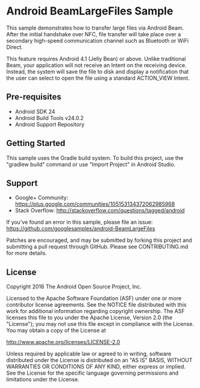 
Android BeamLargeFiles Sample
===================================

This sample demonstrates how to transfer large files via Android Beam. After the initial
handshake over NFC, file transfer will take place over a secondary high-speed
communication channel such as Bluetooth or WiFi Direct.


This feature requires Android 4.1 (Jelly Bean) or above. Unlike traditional Beam,
your application will not receive an Intent on the receiving device. Instead, the system
will save the file to disk and display a notification that the user can select to open
the file using a standard ACTION_VIEW Intent.

Pre-requisites
--------------

- Android SDK 24
- Android Build Tools v24.0.2
- Android Support Repository

Getting Started
---------------

This sample uses the Gradle build system. To build this project, use the
"gradlew build" command or use "Import Project" in Android Studio.

Support
-------

- Google+ Community: https://plus.google.com/communities/105153134372062985968
- Stack Overflow: http://stackoverflow.com/questions/tagged/android

If you've found an error in this sample, please file an issue:
https://github.com/googlesamples/android-BeamLargeFiles

Patches are encouraged, and may be submitted by forking this project and
submitting a pull request through GitHub. Please see CONTRIBUTING.md for more details.

License
-------

Copyright 2016 The Android Open Source Project, Inc.

Licensed to the Apache Software Foundation (ASF) under one or more contributor
license agreements.  See the NOTICE file distributed with this work for
additional information regarding copyright ownership.  The ASF licenses this
file to you under the Apache License, Version 2.0 (the "License"); you may not
use this file except in compliance with the License.  You may obtain a copy of
the License at

http://www.apache.org/licenses/LICENSE-2.0

Unless required by applicable law or agreed to in writing, software
distributed under the License is distributed on an "AS IS" BASIS, WITHOUT
WARRANTIES OR CONDITIONS OF ANY KIND, either express or implied.  See the
License for the specific language governing permissions and limitations under
the License.
